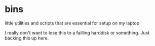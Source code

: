 # bins
little utilities and scripts that are essential for setup on my laptop

I really don't want to lose this to a failling harddisk or something. Just backing this up here.
